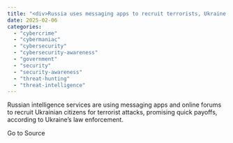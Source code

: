```yaml
---
title: "<div>Russia uses messaging apps to recruit terrorists, Ukraine's police says</div>"
date: 2025-02-06
categories: 
  - "cybercrime"
  - "cybermaniac"
  - "cybersecurity"
  - "cybersecurity-awareness"
  - "government"
  - "security"
  - "security-awareness"
  - "threat-hunting"
  - "threat-intelligence"
---
```


Russian intelligence services are using messaging apps and online forums to recruit Ukrainian citizens for terrorist attacks, promising quick payoffs, according to Ukraine’s law enforcement.

Go to Source
